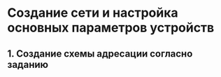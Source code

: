 # Создание сети и настройка основных параметров устройств
## 1. Создание схемы адресации согласно заданию 
